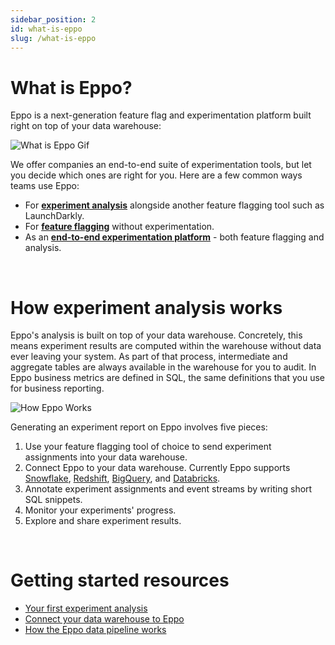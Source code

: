 ```yaml
---
sidebar_position: 2
id: what-is-eppo
slug: /what-is-eppo
---
```


# What is Eppo?

Eppo is a next-generation feature flag and experimentation platform built right on top of your data warehouse:

![What is Eppo Gif](/img/building-experiments/what-is-eppo.gif)

We offer companies an end-to-end suite of experimentation tools, but let you decide which ones are right for you. Here are a few common ways teams use Eppo:

- For [**experiment analysis**](./experiment-quickstart) alongside another feature flagging tool such as LaunchDarkly.
- For [**feature flagging**](./feature-flag-quickstart) without experimentation.
- As an [**end-to-end experimentation platform**](./feature-flags/use-cases/experiment-assignment) - both feature flagging and analysis.

<br />

# How experiment analysis works

Eppo's analysis is built on top of your data warehouse. Concretely, this means experiment results are computed within the warehouse without data ever leaving your system. As part of that process, intermediate and aggregate tables are always available in the warehouse for you to audit. In Eppo business metrics are defined in SQL, the same definitions that you use for business reporting.

![How Eppo Works](/img/building-experiments/how-eppo-works.png)

Generating an experiment report on Eppo involves five pieces:

1. Use your feature flagging tool of choice to send experiment assignments into your data warehouse.
2. Connect Eppo to your data warehouse. Currently Eppo supports [Snowflake](../experiments/prerequisites/connecting-to-data-warehouse/connecting-to-snowflake), [Redshift](../experiments/prerequisites/connecting-to-data-warehouse/connecting-to-redshift), [BigQuery](../experiments/prerequisites/connecting-to-data-warehouse/connecting-to-bigquery), and [Databricks](../experiments/prerequisites/connecting-to-data-warehouse/connecting-to-databricks).
3. Annotate experiment assignments and event streams by writing short SQL snippets.
4. Monitor your experiments' progress.
5. Explore and share experiment results.

<br />

# Getting started resources

- [Your first experiment analysis](./experiment-quickstart)
- [Connect your data warehouse to Eppo](experiments/prerequisites/connecting-to-data-warehouse/connecting-to-bigquery.md)
- [How the Eppo data pipeline works](./experiments/building-experiments/eppo-data-pipeline)
